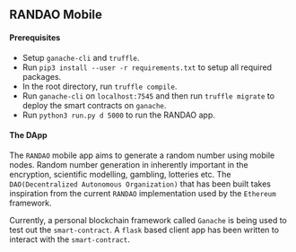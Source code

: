 ## RANDAO Mobile

#### Prerequisites
- Setup `ganache-cli` and `truffle`.
- Run `pip3 install --user -r requirements.txt` to setup all required packages.
- In the root directory, run `truffle compile`.
- Run `ganache-cli` on `localhost:7545` and then run `truffle migrate` to deploy the smart contracts on `ganache`.
- Run `python3 run.py d 5000` to run the RANDAO app. 

#### The DApp
The `RANDAO` mobile app aims to generate a random number using mobile nodes. Random number generation in inherently important in the encryption, scientific modelling, gambling, lotteries etc. The `DAO(Decentralized Autonomous Organization)` that has been built takes inspiration from the current `RANDAO` implementation used by the `Ethereum` framework.

Currently, a personal blockchain framework called `Ganache` is being used to test out the `smart-contract`. A `flask` based client app has been written to interact with the `smart-contract`.

